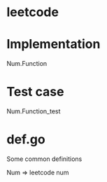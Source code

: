 # leetcode

# Implementation
Num.Function

# Test case
Num.Function_test

# def.go
Some common definitions

Num => leetcode num
